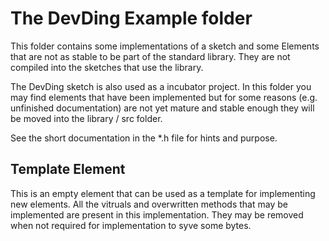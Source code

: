 # The DevDing Example folder

This folder contains some implementations of a sketch and some Elements that are not as stable to be part of the standard library.
They are not compiled into the sketches that use the library.

The DevDing sketch is also used as a incubator project. In this folder you may find elements that have been implemented but for some reasons (e.g. unfinished documentation) are not yet mature and stable enough they will be moved into the library / src folder. 

See the short documentation in the *.h file for hints and purpose.
 
## Template Element 

This is an empty element that can be used as a template for implementing new elements.
All the vitruals and overwritten methods that may be implemented are present in this implementation.
They may be removed when not required for implementation to syve some bytes.
